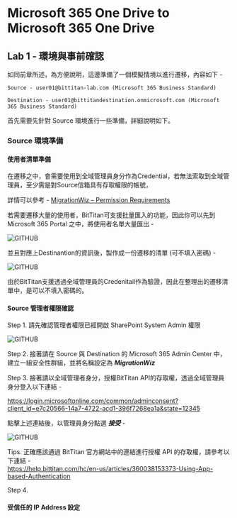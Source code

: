 # Microsoft 365 One Drive to Microsoft 365 One Drive

## Lab 1 - 環境與事前確認

如同前章所述，為方便說明，這邊準備了一個模擬情境以進行遷移，內容如下 - 

```Source - user01@bittitan-lab.com (Microsoft 365 Business Standard)```

```Destination - user01@bittitandestination.onmicrosoft.com (Microsoft 365 Business Standard)```

首先需要先針對 Source 環境進行一些準備，詳細說明如下。

### Source 環境準備

#### 使用者清單準備

在遷移之中，會需要使用到全域管理員身分作為Credential，若無法索取到全域管理員，至少需是對Source信箱具有存取權限的帳號，

詳情可以參考 - [MigrationWiz – Permission Requirements](https://help.bittitan.com/hc/en-us/articles/360041202494-MigrationWiz-Permission-Requirements#office-365-exchange-online-mailbox-and-archive--0-4)

若需要遷移大量的使用者，BitTitan可支援批量匯入的功能，因此你可以先到 Microsoft 365 Portal 之中，將使用者名單大量匯出 -

![GITHUB](https://github.com/MarkChang-Core/BitTitan/blob/main/OneDriveToOneDrive/image/image-onedrive1-1.jpg)<br>

並且對應上Destinantion的資訊後，製作成一份遷移的清單 (可不填入密碼) -

![GITHUB](https://github.com/MarkChang-Core/BitTitan/blob/main/OneDriveToOneDrive/image/image-onedrive1-2.jpg)<br>

由於BitTitan支援透過全域管理員的Credenitail作為驗證，因此在整理出的遷移清單中，是可以不填入密碼的。

#### Source 管理者權限確認

Step 1. 請先確認管理者權限已經開啟 SharePoint System Admin 權限

![GITHUB](https://github.com/MarkChang-Core/BitTitan/blob/main/OneDriveToOneDrive/image/image-onedrive1-3.jpg)<br>

Step 2. 接著請在 Source 與 Destination 的 Microsoft 365 Admin Center 中，建立一組安全性群組，並將名稱設定為 ***MigrationWiz***

Step 3. 接著請以全域管理者身分，授權BitTitan API的存取權，透過全域管理員身分登入以下連結 - 

https://login.microsoftonline.com/common/adminconsent?client_id=e7c20566-14a7-4722-acd1-396f7268ea1a&state=12345

點擊上述連結後，以管理員身分點選 ***接受*** -

![GITHUB](https://github.com/MarkChang-Core/BitTitan/blob/main/OneDriveToOneDrive/image/image-onedrive1-.jpg)<br>

Tips. 正確應該通過 BitTitan 官方網站中的連結進行授權 API 的存取權，請參考以下連結 - <br>
https://help.bittitan.com/hc/en-us/articles/360038153373-Using-App-based-Authentication

Step 4. 

#### 受信任的 IP Address 設定


